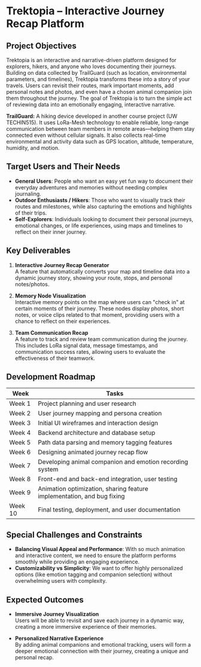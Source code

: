 # Trektopia – Interactive Journey Recap Platform

## Project Objectives  
Trektopia is an interactive and narrative-driven platform designed for explorers, hikers, and anyone who loves documenting their journeys. Building on data collected by TrailGuard (such as location, environmental parameters, and timelines), Trektopia transforms these into a story of your travels. Users can revisit their routes, mark important moments, add personal notes and photos, and even have a chosen animal companion join them throughout the journey. The goal of Trektopia is to turn the simple act of reviewing data into an emotionally engaging, interactive narrative.  

**TrailGuard:** A hiking device developed in another course project (UW TECHIN515). It uses LoRa-Mesh technology to enable reliable, long-range communication between team members in remote areas—helping them stay connected even without cellular signals. It also collects real-time environmental and activity data such as GPS location, altitude, temperature, humidity, and motion.

## Target Users and Their Needs  
- **General Users**: People who want an easy yet fun way to document their everyday adventures and memories without needing complex journaling.  
- **Outdoor Enthusiasts / Hikers**: Those who want to visually track their routes and milestones, while also capturing the emotions and highlights of their trips.  
- **Self-Explorers**: Individuals looking to document their personal journeys, emotional changes, or life experiences, using maps and timelines to reflect on their inner journey.  

## Key Deliverables  

1. **Interactive Journey Recap Generator**  
   A feature that automatically converts your map and timeline data into a dynamic journey story, showing your route, stops, and personal notes/photos.

2. **Memory Node Visualization**  
   Interactive memory points on the map where users can "check in" at certain moments of their journey. These nodes display photos, short notes, or voice clips related to that moment, providing users with a chance to reflect on their experiences.

3. **Team Communication Recap**  
   A feature to track and review team communication during the journey. This includes LoRa signal data, message timestamps, and communication success rates, allowing users to evaluate the effectiveness of their teamwork.

## Development Roadmap

| Week | Tasks |
| --- | --- |
| Week 1 | Project planning and user research |
| Week 2 | User journey mapping and persona creation |
| Week 3 | Initial UI wireframes and interaction design |
| Week 4 | Backend architecture and database setup |
| Week 5 | Path data parsing and memory tagging features |
| Week 6 | Designing animated journey recap flow |
| Week 7 | Developing animal companion and emotion recording system |
| Week 8 | Front-end and back-end integration, user testing |
| Week 9 | Animation optimization, sharing feature implementation, and bug fixing |
| Week 10 | Final testing, deployment, and user documentation |

## Special Challenges and Constraints  
- **Balancing Visual Appeal and Performance**: With so much animation and interactive content, we need to ensure the platform performs smoothly while providing an engaging experience.  
- **Customizability vs Simplicity**: We want to offer highly personalized options (like emotion tagging and companion selection) without overwhelming users with complexity.

## Expected Outcomes  
- **Immersive Journey Visualization**  
  Users will be able to revisit and save each journey in a dynamic way, creating a more immersive experience of their memories.

- **Personalized Narrative Experience**  
  By adding animal companions and emotional tracking, users will form a deeper emotional connection with their journey, creating a unique and personal recap.
